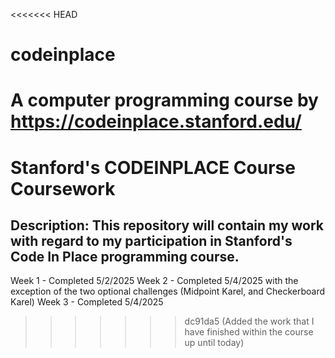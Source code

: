 <<<<<<< HEAD
# codeinplace
A computer programming course by https://codeinplace.stanford.edu/
=======
# Stanford's CODEINPLACE Course Coursework 

## Description: This repository will contain my work with regard to my participation in Stanford's Code In Place programming course.


Week 1 - Completed 5/2/2025
Week 2 - Completed 5/4/2025 with the exception of the two optional challenges (Midpoint Karel, and Checkerboard Karel)
Week 3 - Completed 5/4/2025

>>>>>>> dc91da5 (Added the work that I have finished within the course up until today)
